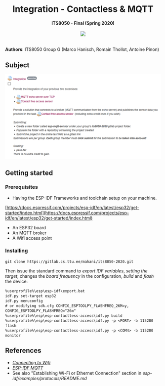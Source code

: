 <h1 align="center">
  Integration - Contactless & MQTT
  <br>
</h1>

<h4 align="center"> ITS8050 - Final (Spring 2020) </h4>

<p align="center">
  <img src="https://badgen.net/badge/build/passing/green">
  </br>
  </br>
</p>


**Authors**: ITS8050 Group G (Marco Hanisch, Romain Thollot, Antoine Pinon)

## Subject

![IMG_DEMO/ITS8050-Integration.png](IMG_DEMO/ITS8050-Integration.png)

## Getting started

### Prerequisites

- Having the ESP-IDF Frameworks and toolchain setup on your machine.

[https://docs.espressif.com/projects/esp-idf/en/latest/esp32/get-started/index.html](https://docs.espressif.com/projects/esp-idf/en/latest/esp32/get-started/index.html)

- An ESP32 board
- An MQTT broker
- A Wifi access point


### Installing

    git clone https://gitlab.cs.ttu.ee/mahani/its8050-2020.git

Then issue the standard command to *export IDF variables*, *setting the target*, changes the *board frequency* in the configuration, *build* and *flash* the device:

    %userprofile%\esp\esp-idf\export.bat
    idf.py set-target esp32
    idf.py menuconfig
    # or modifying sdk.cfg CONFIG_ESPTOOLPY_FLASHFREQ_26M=y, CONFIG_ESPTOOLPY_FLASHFREQ="26m"
    %userprofile%\esp\esp-contactless-access\idf.py build
    %userprofile%\esp\esp-contactless-access\idf.py -p <PORT> -b 115200 flash
    %userprofile%\esp\esp-contactless-access\idf.py -p <COM4> -b 115200 monitor



## References

- *[Connecting to Wifi](https://docs.espressif.com/projects/esp-idf/en/latest/esp32/api-reference/network/esp_wifi.html)*
- *[ESP-IDF MQTT](https://docs.espressif.com/projects/esp-idf/en/stable/api-reference/protocols/mqtt.html)*
- See also "Establishing Wi-Fi or Ethernet Connection" section in *esp-idf/examples/protocols/README.md*

